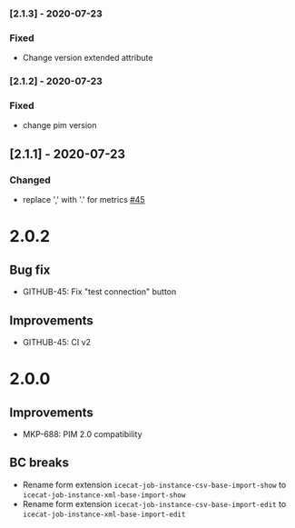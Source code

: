 ### [2.1.3] - 2020-07-23
### Fixed
- Change version extended attribute

### [2.1.2] - 2020-07-23
### Fixed
- change pim version

## [2.1.1] - 2020-07-23
### Changed
- replace ',' with '.' for metrics [#45](https://gitlab-si.cordonweb.com/webagency/pim/icecat-mapper/-/issues/45)

# 2.0.2
## Bug fix
- GITHUB-45: Fix "test connection" button

## Improvements
- GITHUB-45: CI v2

# 2.0.0
## Improvements
- MKP-688: PIM 2.0 compatibility

## BC breaks
- Rename form extension `icecat-job-instance-csv-base-import-show` to `icecat-job-instance-xml-base-import-show`
- Rename form extension `icecat-job-instance-csv-base-import-edit` to `icecat-job-instance-xml-base-import-edit`
